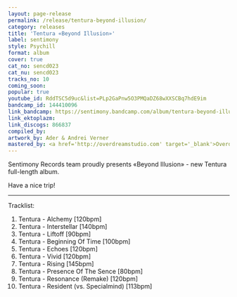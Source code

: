 ```yaml
---
layout: page-release
permalink: /release/tentura-beyond-illusion/
category: releases
title: 'Tentura «Beyond Illusion»'
label: sentimony
style: Psychill
format: album
cover: true
cat_no: sencd023
cat_nu: sencd023
tracks_no: 10
coming_soon: 
popular: true
youtube_id: RddTSC5d9uc&list=PLp2GaPnw5O3PMQaDZ68wXXSCBq7hdE9im
bandcamp_id: 144410096
link_bandcamp: https://sentimony.bandcamp.com/album/tentura-beyond-illusion
link_ektoplazm: 
link_discogs: 866837
compiled_by: 
artwork_by: Ader & Andrei Verner
mastered_by: <a href='http://overdreamstudio.com' target='_blank'>Overdream Studio</a>
---
```


Sentimony Records team proudly presents «Beyond Illusion» - new Tentura full-length album.

Have a nice trip!

---
Tracklist:

01. Tentura - Alchemy [120bpm]
02. Tentura - Interstellar [140bpm]
03. Tentura - Liftoff [90bpm]
04. Tentura - Beginning Of Time [100bpm]
05. Tentura - Echoes [120bpm]
06. Tentura - Vivid [120bpm]
07. Tentura - Rising [145bpm]
08. Tentura - Presence Of The Sence [80bpm]
09. Tentura - Resonance (Remake) [120bpm]
10. Tentura - Resident (vs. Specialmind) [113bpm]
